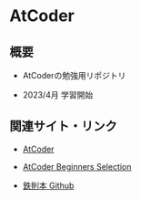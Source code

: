 # AtCoder

## 概要

- AtCoderの勉強用リポジトリ

- 2023/4月 学習開始

## 関連サイト・リンク

- [AtCoder](https://atcoder.jp/home)

- [AtCoder Beginners Selection](https://atcoder.jp/contests/abs)

- [鉄則本 Github](https://github.com/E869120/kyopro-tessoku)
